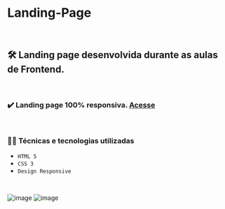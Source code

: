 # Landing-Page
<br />

## 🛠️ Landing page desenvolvida durante as aulas de Frontend. 
<br />

### ✔️ Landing page 100% responsiva. [Acesse](https://ViniciusDorta.github.io/Landing-Page/)
<br />

### 👨‍💻 Técnicas e tecnologias utilizadas

- ``HTML 5``
- ``CSS 3``
- ``Design Responsive``
<br />

![image](https://user-images.githubusercontent.com/69944075/213888415-dada91bc-3562-4482-a1fb-13e442e925b8.png)
![image](https://user-images.githubusercontent.com/69944075/213888458-56390749-fd45-49bd-81af-9f52a84d9971.png)
